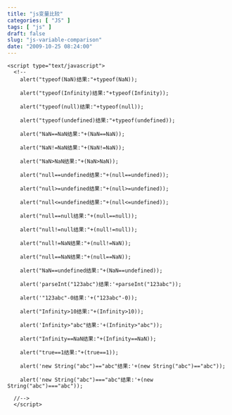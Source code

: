 ```yaml
---
title: "js变量比较"
categories: [ "JS" ]
tags: [ "js" ]
draft: false
slug: "js-variable-comparison"
date: "2009-10-25 08:24:00"
---
```


    <script type="text/javascript">
      <!--
    	alert("typeof(NaN)结果:"+typeof(NaN));
    	
    	alert("typeof(Infinity)结果:"+typeof(Infinity));
    	
    	alert("typeof(null)结果:"+typeof(null));
    	
    	alert("typeof(undefined)结果:"+typeof(undefined));
    	
    	alert("NaN==NaN结果:"+(NaN==NaN));
    	
    	alert("NaN!=NaN结果:"+(NaN!=NaN));
    	
    	alert("NaN>NaN结果:"+(NaN>NaN));
    	
    	alert("null==undefined结果:"+(null==undefined));
    
    	alert("null>=undefined结果:"+(null>=undefined));    
      
    	alert("null<=undefined结果:"+(null<=undefined));
      
    	alert("null==null结果:"+(null==null));  
      
    	alert("null!=null结果:"+(null!=null));   
      
    	alert("null!=NaN结果:"+(null!=NaN));   
      
    	alert("null==NaN结果:"+(null==NaN));  
     


<!--more-->


 
    	alert("NaN==undefined结果:"+(NaN==undefined));   
      
    	alert('parseInt("123abc")结果:'+parseInt("123abc"));  
      
    	alert('"123abc"-0结果:'+("123abc"-0));   
      
    	alert("Infinity>10结果:"+(Infinity>10));   
      
    	alert('Infinity>"abc"结果:'+(Infinity>"abc"));   
      
    	alert("Infinity==NaN结果:"+(Infinity==NaN));  
      
    	alert("true==1结果:"+(true==1));   
      
    	alert('new String("abc")=="abc"结果:'+(new String("abc")=="abc"));   
      
    	alert('new String("abc")==="abc"结果:'+(new String("abc")==="abc"));   
    
      //-->
      </script>